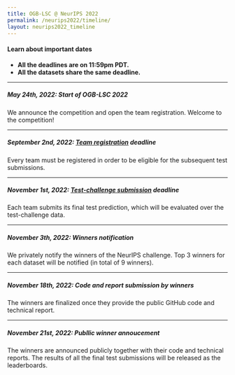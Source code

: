 ```yaml
---
title: OGB-LSC @ NeurIPS 2022
permalink: /neurips2022/timeline/
layout: neurips2022_timeline
---
```


#### **Learn about important dates** 
- **All the deadlines are on 11:59pm PDT.** 
- **All the datasets share the same deadline.** 

-------


##### **May 24th, 2022: Start of OGB-LSC 2022**
We announce the competition and open the team registration. Welcome to the competition!

-------

##### **September 2nd, 2022: [Team registration](../participate/#registration) deadline**
Every team must be registered in order to be eligible for the subsequent test submissions.

--------

##### **November 1st, 2022: [Test-challenge submission](../participate/#submit) deadline**
Each team submits its final test prediction, which will be evaluated over the test-challenge data.

--------

##### **November 3th, 2022: Winners notification**
We privately notify the winners of the NeurIPS challenge. Top 3 winners for each dataset will be notified (in total of 9 winners). 

----------

##### **November 18th, 2022: Code and report submission by winners**
The winners are finalized once they provide the public GitHub code and technical report.


-------

##### **November 21st, 2022: Publlic winner annoucement**
The winners are announced publicly together with their code and technical reports.
The results of all the final test submissions will be released as the leaderboards. 
